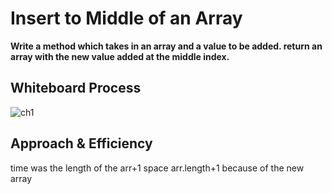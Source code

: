 # Insert to Middle of an Array

**Write a method which takes in an array and a value to be added. return an array with the new value added at the middle index.**

## Whiteboard Process

![ch1](/img/ch2.png)

## Approach & Efficiency

time was the length of the arr+1
space arr.length+1 because of the new array